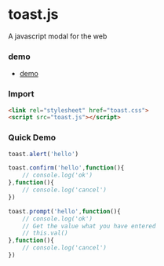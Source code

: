 # toast.js
A javascript modal for the web

### demo
* [demo](https://mistory.github.io/toast.js/demo/index.html)

### Import
``` html
<link rel="stylesheet" href="toast.css">
<script src="toast.js"></script>
```

### Quick Demo
``` javascript
toast.alert('hello')

toast.confirm('hello',function(){
	// console.log('ok')
},function(){
	// console.log('cancel')
})

toast.prompt('hello',function(){
	// console.log('ok')
	// Get the value what you have entered
	// this.val() 
},function(){
	// console.log('cancel')
})
```